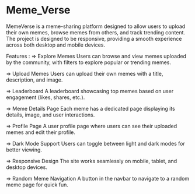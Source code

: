 # Meme_Verse
MemeVerse is a  meme-sharing platform designed to allow users to upload their own memes, browse memes from others, and track trending content. The project is designed to be responsive, providing a smooth experience across both desktop and mobile devices.

Features :
=> Explore Memes
Users can browse and view memes uploaded by the community, with filters to explore popular or trending memes.

=> Upload Memes
Users can upload their own memes with a title, description, and image.

=> Leaderboard
A leaderboard showcasing top memes based on user engagement (likes, shares, etc.).

=> Meme Details Page
Each meme has a dedicated page displaying its details, image, and user interactions.

=> Profile Page
A user profile page where users can see their uploaded memes and edit their profile.

=> Dark Mode Support
Users can toggle between light and dark modes for better viewing.

=> Responsive Design
The site works seamlessly on mobile, tablet, and desktop devices.

=> Random Meme Navigation
A button in the navbar to navigate to a random meme page for quick fun.

